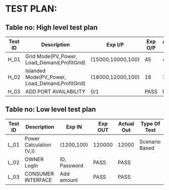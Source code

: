 # TEST PLAN:

## Table no: High level test plan

| **Test ID** | **Description**                                              | **Exp I/P** | **Exp O/P** | **Actual Out** |**Type Of Test**  |    
|-------------|--------------------------------------------------------------|------------|-------------|----------------|------------------|
|  H_01       | Grid Mode(PV_Power, Load_Demand,ProfitGrid)  | (15000,10000,100) | 45 | 45 | Scenario Based |
|  H_02       | Islanded Mode(PV_Power, Load_Demand,ProfitGrid)  | (18000,12000,100) | 18|18 | Scenario Based |
|  H_03       | ADD PORT AVAILABILITY | 0/1 | PASS | PASS | |

## Table no: Low level test plan

| **Test ID** | **Description**                                              | **Exp IN** | **Exp OUT** | **Actual Out** |**Type Of Test**  |    
|-------------|--------------------------------------------------------------|------------|-------------|----------------|------------------|
|  L_01       | Power Calculation (V,I) | (1200,100) | 120000|12000| Scenario Based |
|  L_02       | OWNER LogIn | ID, Password | PASS | PASS | |
|  L_03       | CONSUMER INTERFACE | Add amount | PASS | PASS | |

